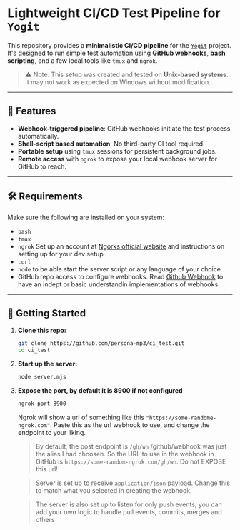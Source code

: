 # Lightweight CI/CD Test Pipeline for `Yogit`

This repository provides a **minimalistic CI/CD pipeline** for the [`Yogit`](https://github.com/persona-mp3/yogit.git) project. It's designed to run simple test automation using **GitHub webhooks**, **bash scripting**, and a few local tools like `tmux` and `ngrok`.

> ⚠️ Note: This setup was created and tested on **Unix-based systems**. It may not work as expected on Windows without modification.

---

## 🧩 Features

- **Webhook-triggered pipeline**: GitHub webhooks initiate the test process automatically.
- **Shell-script based automation**: No third-party CI tool required.
- **Portable setup** using `tmux` sessions for persistent background jobs.
- **Remote access** with `ngrok` to expose your local webhook server for GitHub to reach.

---

## 🛠️ Requirements

Make sure the following are installed on your system:

- `bash`
- `tmux`
- `ngrok` Set up an account at [Ngorks official website](https://ngrok.com) and instructions on setting up for your dev setup
- `curl`
- `node` to be able start the server script or any language of your choice
- GitHub repo access to configure webhooks. Read [Github Webhook](https://docs.github.com/en/webhooks/about-webhooks) to have an indept or basic understandin implementations of webhooks

---

## 🚀 Getting Started  

1. **Clone this repo:**

   ```bash
   git clone https://github.com/persona-mp3/ci_test.git
   cd ci_test
   ```

2. **Start up the server:**

   ```bash
   node server.mjs
   ```

   
   
4. **Expose the port, by default it is 8900 if not configured**
   ```bash
   ngrok port 8900
   ```
   Ngrok will show a url of something like this `"https://some-randome-ngrok.com"`. Paste this as the url webhook to use, and change the endpoint to your liking.
   > By default, the post endpoint is `/gh/wh` /github/webhook was just the alias I had choosen. So the URL to use in the webhook in GitHub is `https://some-random-ngrok.com/gh/wh`. Do not EXPOSE this url!
   
   > Server is set up to receive `application/json` payload. Change this to match what you selected in creating the webhook.


   > The server is also set up to listen for only push events, you can add your own logic to handle pull events, commits, merges and others

